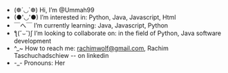 - (❁´◡`❁) Hi, I’m @Ummah99
- (●'◡'●)  I’m interested in: Python, Java, Javascript, Html
- ￣へ￣  I’m currently learning: Java, Javascript, Python
- ƪ(˘⌣˘)ʃ I’m looking to collaborate on: in the field of Python, Java software development
- ^_~ How to reach me: rachimwolf@gmail.com, Rachim Taschuchadschiew -- on linkedin
- -_-  Pronouns: Her

<!---
Ummah99/Ummah99 is a ✨ special ✨ repository because its `README.md` (this file) appears on your GitHub profile.
You can click the Preview link to take a look at your changes.
--->

